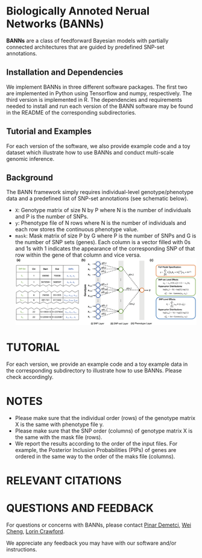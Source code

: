 # Biologically Annoted Nerual Networks (BANNs)

**BANNs** are a class of feedforward Bayesian models with partially connected architectures that are guided by predefined SNP-set annotations.
 
 ## Installation and Dependencies
 
 We implement BANNs in three different software packages. The first two are implemented in Python using Tensorflow and numpy, respectively. The third version is implemented in R. The dependencies and requirements needed to install and run each version of the BANN software may be found in the README of the corresponding subdirectories. 
 
 ## Tutorial and Examples
 
 For each version of the software, we also provide example code and a toy dataset which illustrate how to use BANNs and conduct multi-scale genomic inference. 

## Background 

The BANN framework simply requires individual-level genotype/phenotype data and a predefined list of SNP-set annotations (see schematic below). 

* `X`: Genotype matrix of size N by P where N is the number of individuals and P is the number of SNPs.
* `y`: Phenotype file of N rows where N is the number of individuals and each row stores the continuous phenotype value. 
* `mask`: Mask matrix of size P by G where P is the number of SNPs and G is the number of SNP sets (genes). Each column is a vector filled with 0s and 1s with 1 indicates the appearance of the corresponding SNP of that row within the gene of that column and vice versa.  
![alt text](misc/Fig1.png)

# TUTORIAL
For each version, we provide an example code and a toy example data in the corresponding subdirectory to illustrate how to use BANNs. Please check accordingly.

# NOTES
* Please make sure that the individual order (rows) of the genotype matrix X is the same with phenotype file y.
* Please make sure that the SNP order (columns) of genotype matrix X is the same with the mask file (rows). 
* We report the results according to the order of the input files. For example, the Posterior Inclusion Probabilities (PIPs) of genes are ordered in the same way to the order of the maks file (columns). 

# RELEVANT CITATIONS


# QUESTIONS AND FEEDBACK
For questions or concerns with BANNs, please contact [Pinar Demetci](mailto:pinar_demetci@brown.edu), [Wei Cheng](mailto:wei_cheng1@brown.edu), [Lorin Crawford](mailto:lorin_crawford@brown.edu).

We appreciate any feedback you may have with our software and/or instructions.








